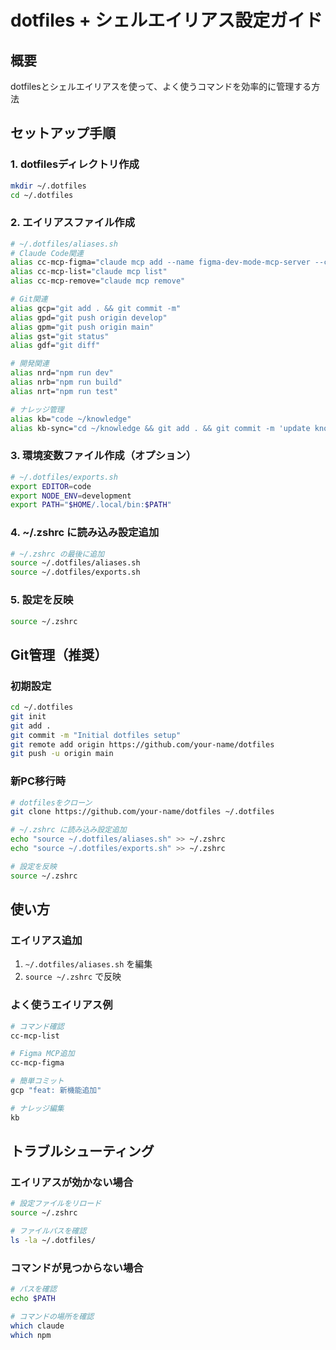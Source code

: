 # dotfiles + シェルエイリアス設定ガイド

## 概要
dotfilesとシェルエイリアスを使って、よく使うコマンドを効率的に管理する方法

## セットアップ手順

### 1. dotfilesディレクトリ作成
```bash
mkdir ~/.dotfiles
cd ~/.dotfiles
```

### 2. エイリアスファイル作成
```bash
# ~/.dotfiles/aliases.sh
# Claude Code関連
alias cc-mcp-figma="claude mcp add --name figma-dev-mode-mcp-server --command npx --args @figmaapi/figma-dev-mode-mcp-server"
alias cc-mcp-list="claude mcp list"
alias cc-mcp-remove="claude mcp remove"

# Git関連
alias gcp="git add . && git commit -m"
alias gpd="git push origin develop"
alias gpm="git push origin main"
alias gst="git status"
alias gdf="git diff"

# 開発関連
alias nrd="npm run dev"
alias nrb="npm run build"
alias nrt="npm run test"

# ナレッジ管理
alias kb="code ~/knowledge"
alias kb-sync="cd ~/knowledge && git add . && git commit -m 'update knowledge' && git push"
```

### 3. 環境変数ファイル作成（オプション）
```bash
# ~/.dotfiles/exports.sh
export EDITOR=code
export NODE_ENV=development
export PATH="$HOME/.local/bin:$PATH"
```

### 4. ~/.zshrc に読み込み設定追加
```bash
# ~/.zshrc の最後に追加
source ~/.dotfiles/aliases.sh
source ~/.dotfiles/exports.sh
```

### 5. 設定を反映
```bash
source ~/.zshrc
```

## Git管理（推奨）

### 初期設定
```bash
cd ~/.dotfiles
git init
git add .
git commit -m "Initial dotfiles setup"
git remote add origin https://github.com/your-name/dotfiles
git push -u origin main
```

### 新PC移行時
```bash
# dotfilesをクローン
git clone https://github.com/your-name/dotfiles ~/.dotfiles

# ~/.zshrc に読み込み設定追加
echo "source ~/.dotfiles/aliases.sh" >> ~/.zshrc
echo "source ~/.dotfiles/exports.sh" >> ~/.zshrc

# 設定を反映
source ~/.zshrc
```

## 使い方

### エイリアス追加
1. `~/.dotfiles/aliases.sh` を編集
2. `source ~/.zshrc` で反映

### よく使うエイリアス例
```bash
# コマンド確認
cc-mcp-list

# Figma MCP追加
cc-mcp-figma

# 簡単コミット
gcp "feat: 新機能追加"

# ナレッジ編集
kb
```

## トラブルシューティング

### エイリアスが効かない場合
```bash
# 設定ファイルをリロード
source ~/.zshrc

# ファイルパスを確認
ls -la ~/.dotfiles/
```

### コマンドが見つからない場合
```bash
# パスを確認
echo $PATH

# コマンドの場所を確認
which claude
which npm
```

